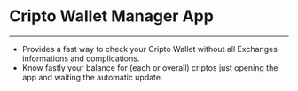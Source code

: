 # Cripto Wallet Manager App
---
- Provides a fast way to check your Cripto Wallet without all Exchanges informations and complications.
- Know fastly your balance for (each or overall) criptos just opening the app and waiting the automatic update.


